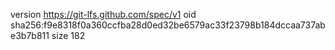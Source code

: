 version https://git-lfs.github.com/spec/v1
oid sha256:f9e8318f0a360ccfba28d0ed32be6579ac33f23798b184dccaa737abe3b7b811
size 182
